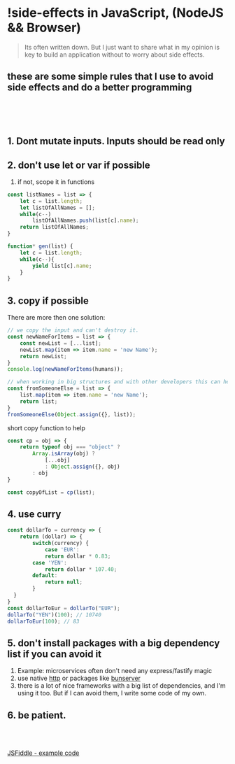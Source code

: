 # !side-effects in JavaScript, (NodeJS && Browser)

> Its often written down. But I just want to share what in my opinion is key to build an application without to worry about side effects.
> 
## these are some simple rules that I use to avoid side effects and do a better programming
<br>
<br>
<br>

## 1. Dont mutate inputs. Inputs should be read only
## 2. don't use let or var if possible
   1. if not, scope it in functions
```js 
const listNames = list => {
    let c = list.length;
    let listOfAllNames = [];
    while(c--)
        listOfAllNames.push(list[c].name);
    return listOfAllNames;
}

function* gen(list) {
    let c = list.length;
    while(c--){
        yield list[c].name;
    }
}
```
## 3. copy if possible
There are more then one solution:

```js
// we copy the input and can't destroy it.
const newNameForItems = list => {
    const newList = [...list];
    newList.map(item => item.name = 'new Name');
    return newList;
}
console.log(newNameForItems(humans));
```

```js
// when working in big structures and with other developers this can help you, when you not quite understand what is happening.
const fromSomeoneElse = list => {
    list.map(item => item.name = 'new Name');
    return list;
}
fromSomeoneElse(Object.assign({}, list));
```


short copy function to help
```js
const cp = obj => {
    return typeof obj === "object" ?
        Array.isArray(obj) ? 
            [...obj] 
            : Object.assign({}, obj) 
        : obj
}

const copyOfList = cp(list);
```

## 4. use curry
```js
const dollarTo = currency => {
	return (dollar) => {
        switch(currency) {
            case 'EUR':
            return dollar * 0.83;
        case 'YEN':
            return dollar * 107.40;
        default:
            return null;
        }
  }
}
const dollarToEur = dollarTo("EUR");
dollarTo("YEN")(100); // 10740
dollarToEur(100); // 83
```

## 5. don't install packages with a big dependency list if you can avoid it
   1. Example: microservices often don't need any express/fastify magic
   2. use native [http](https://nodejs.org/api/http.html) or packages like [bunserver](https://www.npmjs.com/package/bunserver)
   3. there is a lot of nice frameworks with a big list of dependencies, and I'm using it too. But if I can avoid them, I write some code of my own.
## 6. be patient.

<br>
<br>

[JSFiddle - example code](https://jsfiddle.net/6pnoe9by/7/)

